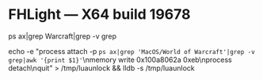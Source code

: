 # FHLight — X64 build 19678

ps ax|grep Warcraft|grep -v grep

echo -e "process attach -p `ps ax|grep 'MacOS/World of Warcraft'|grep -v grep|awk '{print $1}'`\nmemory write 0x100a8062a 0xeb\nprocess detach\nquit" > /tmp/luaunlock && lldb -s /tmp/luaunlock 